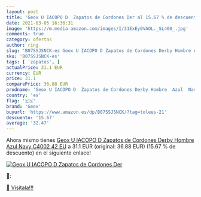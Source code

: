 ```yaml
---
layout: post
title: 'Geox U IACOPO D  Zapatos de Cordones Der al 15.67 % de descuento'
date: 2021-03-05 16:36:31
image: 'https://m.media-amazon.com/images/I/31ExEy0VAOL._SL400_.jpg'
comments: true
category: ofertas
author: ring
slug: 'B07SSJSNCK-es Geox U IACOPO D Zapatos de Cordones Derby Hombre Azul Navy...'
sku: 'B07SSJSNCK-es'
tags: [ 'zapatos', ]
actualPrice: 31.1 EUR
currency: EUR
price: 31.1
comparePrice: 36.88 EUR
prodname: 'Geox U IACOPO D  Zapatos de Cordones Derby Hombre  Azul  Navy C4002   42 EU'
country: 'es'
flag: '🇪🇸'
brand: 'Geox'
buyurl: 'https://www.amazon.es/dp/B07SSJSNCK/?tag=tolees-21'
descuento: '15.67'
average: '32.47'
---
```


Ahora mismo tienes [Geox U IACOPO D  Zapatos de Cordones Derby Hombre  Azul  Navy C4002   42 EU](https://www.amazon.es/dp/B07SSJSNCK/?tag=tolees-21) a 31.1 EUR (original: 36.88 EUR) (15.67 %  de descuento) en el siguiente enlace!

[![Geox U IACOPO D  Zapatos de Cordones Der](https://m.media-amazon.com/images/I/31ExEy0VAOL._SL400_.jpg)](https://www.amazon.es/dp/B07SSJSNCK/?tag=tolees-21)

🔎:


[🛒 Visítala!!!](https://www.amazon.es/dp/B07SSJSNCK/?tag=tolees-21)
